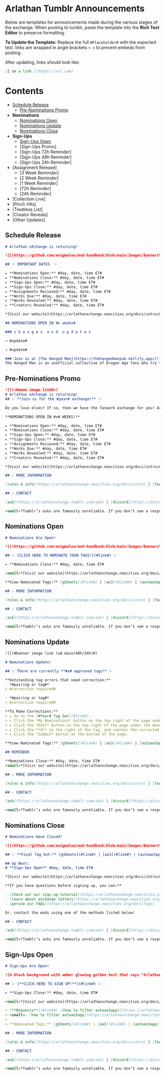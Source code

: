 # Arlathan Tumblr Announcements

Below are templates for announcements made during the various stages of the
exchange. When posting to tumblr, paste the template into the **Rich Text Editor** to preserve formatting.

**To Update the Template:** Replace the full `#Placeholder#` with the expected
text. links are wrapped in angle brackets `< >` to prevent embeds from posting.

After updating, links should look like:

```markdown
[I am a link.](https://url.com)
```

# Contents

- [Schedule Release](./Tumblr%20Announcements.md#schedule-release)
  - [Pre-Nominations Promo](./Tumblr%20Announcements.md#pre-nominations-promo)
- **Nominations**
  - [Nominations Open](./Tumblr%20Announcements.md#nominations-open)
  - [Nominations Update](./Tumblr%20Announcements.md#nominations-update)
  - [Nominations Close](./Tumblr%20Announcements.md#nominations-close)
- **Sign-Ups**
  - [Sign-Ups Open](./Tumblr%20Announcements.md#sign-ups-open)
  - [Sign-Ups Promo]
  - [Sign-Ups 72h Reminder]
  - [Sign-Ups 48h Reminder]
  - [Sign-Ups 24h Reminder]
- [Assignment Release]
  - [3 Week Reminder]
  - [2 Week Reminder]
  - [1 Week Reminder]
  - [72h Reminder]
  - [24h Reminder]
- [Collection Live]
- [Pinch Hits]
- [Treatless List]
- [Creator Reveals]
- [Other Updates]

## Schedule Release
```markdown
# Arlathan eXchange is returning!

![](https://github.com/enigmalea/mod-handbook/blob/main/Images/Banners%20and%20Ads/Arlathan%20eXchange/AdMain.gif?raw=true)

## ✨ IMPORTANT DATES  ✨

▸ **Nominations Open:** #day, date, time ET#
▸ **Nominations Close:** #day, date, time ET#
▸ **Sign-Ups Open:** #day, date, time ET#
▸ **Sign-Ups Close:** #day, date, time ET#
▸ **Assignments Recieved:** #day, date, time ET#
▸ **Works Due:** #day, date, time ET#
▸ **Works Revealed:** #day, date, time ET#
▸ **Creators Revealed:** #day, date, time ET#

*[Visit our website](https://arlathanxchange.neocities.org/docs/intro/#schedule) to see the above schedule in your local time.*

## NOMINATIONS OPEN IN #x weeks#

### c h a n g e s  a n d  u p d a t e s

→ #update#

→ #update#

### Join us at [The Hanged Man](https://thehangedmanpub.netlify.app/)!
The Hanged Man is an unofficial collective of Dragon Age fans who try to make a positive difference in the fandom community by giving fans a place to chat, share and create content, and interact. You can read more on [our website](https://arlathanxchange.neocities.org/mod).
```

## Pre-Nominations Promo
```markdown
![](<#meme image link#>)
# Arlathan eXchange is returning!
## ✨ **Join us for the #year# exchange!** ✨

Do you love elves? If so, then we have the fanwork exchange for you! Arlathan Exchange is a celebration of Elvhen characters and is open to gen fic, ships, or solo/introspective pieces that focus on elfy goodness, whether that’s Dalish, city, or even Evanuris.

**NOMINATIONS OPEN IN #x# WEEKS!**

▸ **Nominations Open:** #day, date, time ET#
▸ **Nominations Close:** #day, date, time ET#
▸ **Sign-Ups Open:** #day, date, time ET#
▸ **Sign-Ups Close:** #day, date, time ET#
▸ **Assignments Recieved:** #day, date, time ET#
▸ **Works Due:** #day, date, time ET#
▸ **Works Revealed:** #day, date, time ET#
▸ **Creators Revealed:** #day, date, time ET#

*[Visit our website](https://arlathanxchange.neocities.org/docs/intro/#schedule) to see the above schedule in your local time.*

## ☆ MORE INFORMATION

[rules & info](https://arlathanxchange.neocities.org/docs/intro) | [faq](https://arlathanxchange.neocities.org/docs/faqs)

## ☆ CONTACT

[ask](https://arlathanxchange.tumblr.com/ask) | [discord](https://discord.gg/F73NDYMeGC) | email: arlathanxchange@gmail.com

<small>*Tumblr’s asks are famously unreliable. If you don’t see a response within 72 hours please feel free to resend the ask or send an email.*</small>
```

## Nominations Open
```markdown
# Nominations Are Open!

![](https://github.com/enigmalea/mod-handbook/blob/main/Images/Banners%20and%20Ads/Arlathan%20eXchange/AdMain.gif?raw=true)

## ✨ [CLICK HERE TO NOMINATE YOUR TAGS!](#link#) ✨

▸ **Nominations Close:** #day, date, time ET#

<small>*[Visit our website](https://arlathanxchange.neocities.org/docs/intro/#schedule) to see the schedule in your local time.*</small>

**View Nominated Tags:** [gSheets](#link#) | [ao3](#link#) | [autoao3app](#link#)  

## ☆ MORE INFORMATION

[rules & info](https://arlathanxchange.neocities.org/docs/intro) | [faq](https://arlathanxchange.neocities.org/docs/faqs) | [how to nominate](https://arlathanxchange.neocities.org/docs/tutorials/nominate/)

## ☆ CONTACT

[ask](https://arlathanxchange.tumblr.com/ask) | [discord](https://discord.gg/F73NDYMeGC) | **email:** arlathanxchange@gmail.com

<small>*Tumblr’s asks are famously unreliable. If you don’t see a response within 72 hours please feel free to resend the ask or send an email.*</small>
```

## Nominations Update
```markdown
![](#banner image link (ad main/48h/24h)#)

# Nominations Update!

## ✨ There are currently **#x# approved tags** ✨

**Outstanding tag errors that need correction:**
- *#pairing or tag#*
> #correction required#

- *#pairing or tag#*
> #correction required#

**To Make Corrections:**
> ▸ Go to the [#Year# Tag Set](#link#).
> ▸ Click the *My Nominations* button on the top right of the page under the menu bar.
> ▸ Click the *Edit* button on the top right of the page under the menu bar.
> ▸ Click the **X** to the right of the tag, and reenter the corrected tag in the text box that appears.
> ▸ Click the *Submit* button at the bottom of the page. 

**View Nominated Tags:** [gSheets](#link#) | [ao3](#link#) | [autoao3app](#link#)  

## REMINDER

**Nominations Close:** #day, date, time ET#
<small>*[Visit our website](https://arlathanxchange.neocities.org/docs/intro/#schedule) to see the schedule in your local time.*</small>

## ☆ MORE INFORMATION

[rules & info](https://arlathanxchange.neocities.org/docs/intro) | [faq](https://arlathanxchange.neocities.org/docs/faqs) | [how to nominate](https://arlathanxchange.neocities.org/docs/tutorials/nominate/)

## ☆ CONTACT

[ask](https://arlathanxchange.tumblr.com/ask) | [discord](https://discord.gg/F73NDYMeGC) | **email:** arlathanxchange@gmail.com

<small>*Tumblr’s asks are famously unreliable. If you don’t see a response within 72 hours please feel free to resend the ask or send an email.*</small>
```

## Nominations Close
```markdown
# Nominations Have Closed!

![](https://github.com/enigmalea/mod-handbook/blob/main/Images/Banners%20and%20Ads/Arlathan%20eXchange/AdMain.gif?raw=true)

## ✨ **Final Tag Set:** [gSheets](#link#) | [ao3](#link#) | [autoao3app](#link#) ✨

## Up Next:
# **Sign-Ups Open** #day, date, time ET#

*[Visit our website](https://arlathanxchange.neocities.org/docs/intro/#schedule) to see the schedule in your local time.*

**If you have questions before signing up, you can:**

- [check out our sign-up tutorial](https://arlathanxchange.neocities.org/docs/tutorials/signups)
- [learn about exchange letters](https://arlathanxchange.neocities.org/docs/tutorials/letters/)
- [peruse our FAQs](https://arlathanxchange.neocities.org/docs/faqs)

Or, contact the mods using one of the methods listed below!

## ☆ CONTACT

[ask](https://arlathanxchange.tumblr.com/ask) | [discord](https://discord.gg/F73NDYMeGC) | **email:** arlathanxchange@gmail.com

<small>*Tumblr’s asks are famously unreliable. If you don’t see a response within 72 hours please feel free to resend the ask or send an email.*</small>
```

## Sign-Ups Open
```markdown
# Sign-Ups Are Open!

![A black background with amber glowing golden text that says "Arlathan eXchange" in a script font which is decorated with leaves. A golden magical light flies around the text wrapping around it and sparkling as if by magic.](https://github.com/enigmalea/mod-handbook/blob/main/Images/Banners%20and%20Ads/Arlathan%20eXchange/AdMain.gif?raw=true)

## ✨ [**CLICK HERE TO SIGN UP!**](#link#) ✨

▸ **Sign-Ups Close:** #day, date, time ET#

<small>*[Visit our website](https://arlathanxchange.neocities.org/docs/intro/#schedule) to see the schedule in your local time.*</small>

> [**Requests**](#link#) [(how to filter autoao3app)](https://arlathanxchange.neocities.org/docs/tutorials/autoao3) 
> <small>⤷ [how to filter autoao3app](https://arlathanxchange.neocities.org/docs/tutorials/autoao3)</small>
>ㅤㅤ ㅤ ㅤ
> **Nominated Tags:** [gSheets](#link#) | [ao3](#link#) | [autoao3app](#link#)

## ☆ MORE INFORMATION

[rules & info](https://arlathanxchange.neocities.org/docs/intro) | [faq](https://arlathanxchange.neocities.org/docs/faqs) | [about exchange letters](https://arlathanxchange.neocities.org/docs/tutorials/letters/) | [how to sign up](https://arlathanxchange.neocities.org/docs/tutorials/signups) 

## ☆ CONTACT

[ask](https://arlathanxchange.tumblr.com/ask) | [discord](https://discord.gg/F73NDYMeGC) | **email:** arlathanxchange@gmail.com

<small>*Tumblr’s asks are famously unreliable. If you don’t see a response within 72 hours please feel free to resend the ask or send an email.*</small>
```
